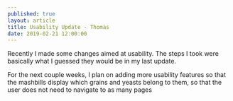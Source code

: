 ```yaml
---
published: true
layout: article
title: Usability Update - Thomas
date: 2019-02-21 12:00:00
---
```


Recently I made some changes aimed at usability. The steps I took were basically what I guessed they would be in my last update. 

For the next couple weeks, I plan on adding more usability features so that the mashbills display which grains and yeasts belong to them, so that the user does not need to navigate to as many pages